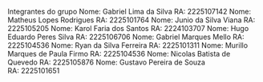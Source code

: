 Integrantes do grupo 
Nome:  Gabriel Lima da Silva 
RA: 2225107142 
Nome: Matheus Lopes Rodrigues 
RA: 2225101764 
Nome: Junio da Silva Viana 
RA: 2225105205 
Nome: Karol Faria dos Santos 
RA: 2224103707 
Nome: Hugo Eduardo Peres Silva 
RA: 2225106706 
Nome: Gabriel Marques Mello 
RA: 2225104536 
Nome: Ryan da Silva Ferreira 
RA: 2225101311 
Nome: Murillo Marques de Paula Firmo 
RA: 2225104536 
Nome: Nicolas Batista de Quevedo 
RA: 2225105876 
Nome: Gustavo Pereira de Souza  
RA: 2225101651